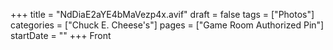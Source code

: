 +++
title = "NdDiaE2aYE4bMaVezp4x.avif"
draft = false
tags = ["Photos"]
categories = ["Chuck E. Cheese's"]
pages = ["Game Room Authorized Pin"]
startDate = ""
+++
Front
